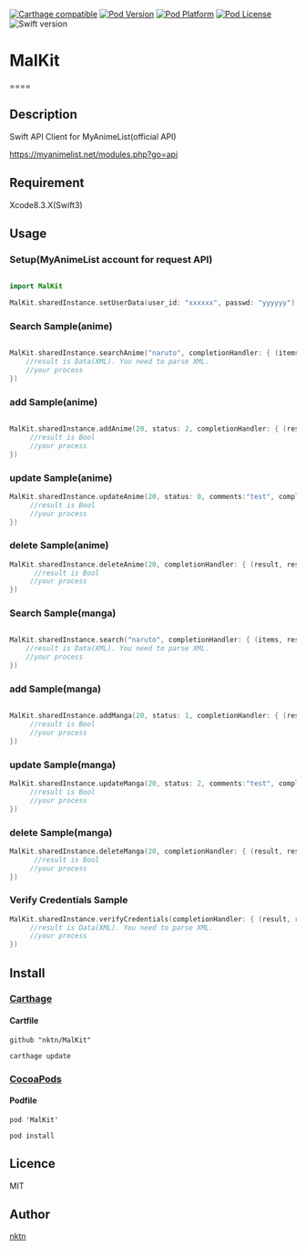 [![Carthage compatible](https://img.shields.io/badge/Carthage-compatible-4BC51D.svg?style=flat)](https://github.com/Carthage/Carthage)
[![Pod Version](http://img.shields.io/cocoapods/v/MalKit.svg?style=flat)](http://cocoadocs.org/docsets/MalKit/)
[![Pod Platform](http://img.shields.io/cocoapods/p/MalKit.svg?style=flat)](http://cocoadocs.org/docsets/MalKit/)
[![Pod License](http://img.shields.io/cocoapods/l/MalKit.svg?style=flat)](https://github.com/nktn/MalKit/blob/master/LICENSE)
![Swift version](https://img.shields.io/badge/swift-3.0-orange.svg)
# MalKit
====

## Description
Swift API Client for MyAnimeList(official API)

https://myanimelist.net/modules.php?go=api

## Requirement
Xcode8.3.X(Swift3)

## Usage
### Setup(MyAnimeList account for request API)
```Swift

import MalKit

MalKit.sharedInstance.setUserData(user_id: "xxxxxx", passwd: "yyyyyy")
```

### Search Sample(anime)
```Swift

MalKit.sharedInstance.searchAnime("naruto", completionHandler: { (items, res, err) in
    //result is Data(XML). You need to parse XML.
    //your process
})
```

### add Sample(anime)
```Swift

MalKit.sharedInstance.addAnime(20, status: 2, completionHandler: { (result, res, err) in
     //result is Bool
     //your process
})
```

### update Sample(anime)
```Swift
MalKit.sharedInstance.updateAnime(20, status: 0, comments:"test", completionHandler: { (result, res, err) in
     //result is Bool
     //your process
})
```

### delete Sample(anime)
```Swift
MalKit.sharedInstance.deleteAnime(20, completionHandler: { (result, res, err) in
      //result is Bool
     //your process
})
```

### Search Sample(manga)
```Swift

MalKit.sharedInstance.search("naruto", completionHandler: { (items, res, err) in
    //result is Data(XML). You need to parse XML.
    //your process
})
```

### add Sample(manga)
```Swift

MalKit.sharedInstance.addManga(20, status: 1, completionHandler: { (result, res, err) in
     //result is Bool
     //your process
})
```

### update Sample(manga)
```Swift
MalKit.sharedInstance.updateManga(20, status: 2, comments:"test", completionHandler: { (result, res, err) in
     //result is Bool
     //your process
})
```

### delete Sample(manga)
```Swift
MalKit.sharedInstance.deleteManga(20, completionHandler: { (result, res, err) in
      //result is Bool
     //your process
})
```

### Verify Credentials Sample
```Swift
MalKit.sharedInstance.verifyCredentials(completionHandler: { (result, res, err) in
     //result is Data(XML). You need to parse XML.
     //your process
})
```

## Install
### [Carthage](https://github.com/Carthage/Carthage)

#### Cartfile
```
github "nktn/MalKit"
```
`carthage update`

### [CocoaPods](https://github.com/cocoapods/cocoapods)

#### Podfile
```
pod 'MalKit'
```
`pod install`

## Licence
MIT

## Author

[nktn](https://github.com/nktn)
